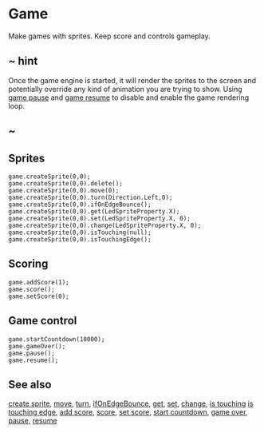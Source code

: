 # Game

Make games with sprites. Keep score and controls gameplay. 

## ~ hint

Once the game engine is started, it will render the sprites to the screen and potentially override any kind of animation you are trying to show.
Using [game pause](/reference/game/pause) and [game resume](/reference/game/resume) to disable and enable the game rendering loop.

## ~

## Sprites

```cards
game.createSprite(0,0);
game.createSprite(0,0).delete();
game.createSprite(0,0).move(0);
game.createSprite(0,0).turn(Direction.Left,0);
game.createSprite(0,0).ifOnEdgeBounce();
game.createSprite(0,0).get(LedSpriteProperty.X);
game.createSprite(0,0).set(LedSpriteProperty.X, 0);
game.createSprite(0,0).change(LedSpriteProperty.X, 0);
game.createSprite(0,0).isTouching(null);
game.createSprite(0,0).isTouchingEdge();
```

## Scoring

```cards
game.addScore(1);
game.score();
game.setScore(0);
```

## Game control

```cards
game.startCountdown(10000);
game.gameOver();
game.pause();
game.resume();
```

## See also

[create sprite](/reference/game/create-sprite), [move](/reference/game/move), [turn](/reference/game/turn),
[ifOnEdgeBounce](/reference/game/if-on-edge-bounce), [get](/reference/game/get), [set](/reference/game/set),
[change](/reference/game/change), [is touching](/reference/game/is-touching) [is touching edge](/reference/game/is-touching-edge),
[add score](/reference/game/add-score), [score](/reference/game/score), [set score](/reference/game/set-score),
[start countdown](/reference/game/start-countdown), [game over](/reference/game/game-over),
[pause](/reference/game/pause), [resume](/reference/game/resume)
